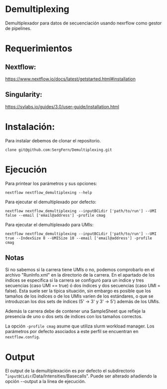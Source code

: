# Demultiplexing
Demultiplexador para datos de secuenciación usando nexrflow como gestor de pipelines.

# Requerimientos

## Nextflow:

https://www.nextflow.io/docs/latest/getstarted.html#installation

## Singularity:

https://sylabs.io/guides/3.0/user-guide/installation.html

# Instalación:

Para instalar debemos de clonar el repositorio.
```
clone git@github.com:SergFern/Demultiplexing.git
```

# Ejecución

Para printear los parámetros y sus opciones:
```
nextflow nextflow_demultiplexing --help
```
Para ejecutar el demultiplexado por defecto:
```
nextflow nextflow_demultiplexing --inputBCLdir ['path/to/run'] --UMI false --email ['email@address'] -profile cmag
```
Para ejecutar el demultiplexado para UMIs:
```
nextflow nextflow_demultiplexing --inputBCLdir ['path/to/run'] --UMI true --IndexSize 8 --UMISize 10 --email ['email@address'] -profile cmag
```

## Notas

Si no sabemos si la carrera tiene UMIs o no, podemos comprobarlo en el archivo "RunInfo.xml" en la directorio de la carrera. En el apartado de los índices se especifica si la carrera se configuró para un indice y tres secuencias (caso UMI == true) ó dos índices y dos secuencias (caso UMI = false).
Esta suele ser la típica situación, sin embargo es posible que los tamaños de los índices o de los UMIs varíen de los estándares, o que se introduzcan los dos sets de índices (5' -> 3' y 3' -> 5') además de los UMIs.

Además la carrera debe de contener una SampleSheet que refleje la presencia de uno o dos sets de indices con los tamaños correctos.

La opción `-profile cmag` asume que utiliza slurm workload manager. Los parámetros por defecto asociados a este perfil se encuentran en `nextflow.config`.

# Output

El output de la demultiplexación es por defecto el subdirectorio "`inputBCLdir`/Data/Intensities/Basecalls". Puede ser alterado añadiendo la opción --output a la línea de ejecución.
